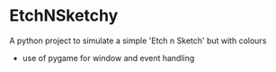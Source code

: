 # EtchNSketchy

A python project to simulate a simple 'Etch n Sketch' but with colours
- use of pygame for window and event handling

